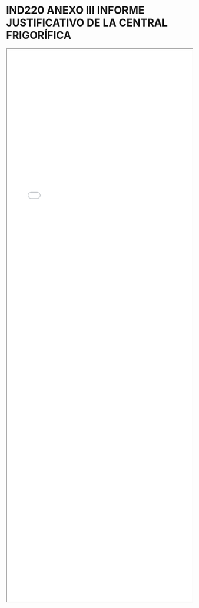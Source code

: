 
# IND220 ANEXO III INFORME JUSTIFICATIVO DE LA CENTRAL FRIGORÍFICA

<iframe src="../IND220 ANEXO III INFORME JUSTIFICATIVO DE LA CENTRAL FRIGORÍFICA.pdf" width="100%" height="1500px"></iframe>

